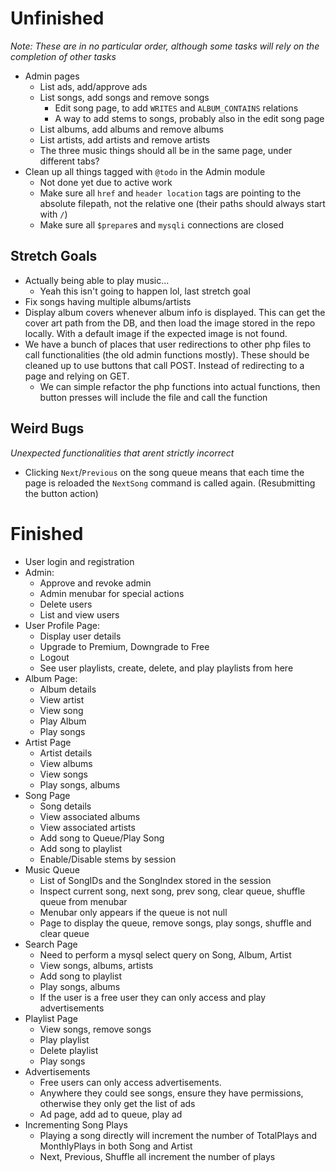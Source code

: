 # Unfinished
*Note: These are in no particular order, although some tasks will rely on the completion of other tasks*
 - Admin pages
    - List ads, add/approve ads
    - List songs, add songs and remove songs
        - Edit song page, to add `WRITES` and `ALBUM_CONTAINS` relations
        - A way to add stems to songs, probably also in the edit song page
    - List albums, add albums and remove albums
    - List artists, add artists and remove artists
    - The three music things should all be in the same page, under different tabs?
 - Clean up all things tagged with `@todo` in the Admin module
    - Not done yet due to active work
    - Make sure all `href` and `header location` tags are pointing to the absolute filepath, not the relative one (their paths should always start with `/`)
    - Make sure all `$prepare`s and `mysqli` connections are closed

## Stretch Goals
 - Actually being able to play music...
    - Yeah this isn't going to happen lol, last stretch goal
 - Fix songs having multiple albums/artists
 - Display album covers whenever album info is displayed. This can get the cover art path from the DB, and then load the image stored in the repo locally. With a default image if the expected image is not found.
 - We have a bunch of places that user redirections to other php files to call functionalities (the old admin functions mostly). These should be cleaned up to use buttons that call POST. Instead of redirecting to a page and relying on GET.
    - We can simple refactor the php functions into actual functions, then button presses will include the file and call the function

## Weird Bugs
*Unexpected functionalities that arent strictly incorrect*
 - Clicking `Next`/`Previous` on the song queue means that each time the page is reloaded the `NextSong` command is called again. (Resubmitting the button action)

# Finished
 - User login and registration
 - Admin:
    - Approve and revoke admin
    - Admin menubar for special actions
    - Delete users
    - List and view users
 - User Profile Page:
    - Display user details
    - Upgrade to Premium, Downgrade to Free
    - Logout
    - See user playlists, create, delete, and play playlists from here
 - Album Page:
    - Album details
    - View artist
    - View song
    - Play Album
    - Play songs
 - Artist Page
    - Artist details
    - View albums
    - View songs
    - Play songs, albums
 - Song Page
    - Song details
    - View associated albums
    - View associated artists
    - Add song to Queue/Play Song
    - Add song to playlist
    - Enable/Disable stems by session
 - Music Queue
    - List of SongIDs and the SongIndex stored in the session
    - Inspect current song, next song, prev song, clear queue, shuffle queue from menubar
    - Menubar only appears if the queue is not null
    - Page to display the queue, remove songs, play songs, shuffle and clear queue
 - Search Page
    - Need to perform a mysql select query on Song, Album, Artist
    - View songs, albums, artists
    - Add song to playlist
    - Play songs, albums
    - If the user is a free user they can only access and play advertisements
 - Playlist Page
    - View songs, remove songs
    - Play playlist
    - Delete playlist
    - Play songs
 - Advertisements
    - Free users can only access advertisements.
    - Anywhere they could see songs, ensure they have permissions, otherwise they only get the list of ads
    - Ad page, add ad to queue, play ad
 - Incrementing Song Plays
    - Playing a song directly will increment the number of TotalPlays and MonthlyPlays in both Song and Artist
    - Next, Previous, Shuffle all increment the number of plays
